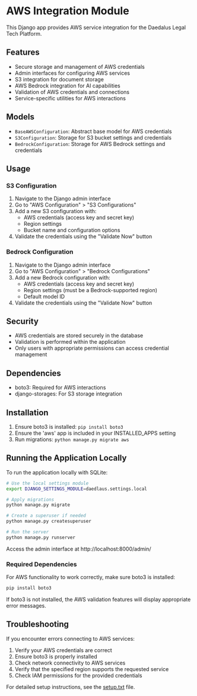 # AWS Integration Module

This Django app provides AWS service integration for the Daedalus Legal Tech Platform.

## Features

- Secure storage and management of AWS credentials
- Admin interfaces for configuring AWS services
- S3 integration for document storage
- AWS Bedrock integration for AI capabilities
- Validation of AWS credentials and connections
- Service-specific utilities for AWS interactions

## Models

- `BaseAWSConfiguration`: Abstract base model for AWS credentials
- `S3Configuration`: Storage for S3 bucket settings and credentials
- `BedrockConfiguration`: Storage for AWS Bedrock settings and credentials

## Usage

### S3 Configuration

1. Navigate to the Django admin interface
2. Go to "AWS Configuration" > "S3 Configurations"
3. Add a new S3 configuration with:
   - AWS credentials (access key and secret key)
   - Region settings
   - Bucket name and configuration options
4. Validate the credentials using the "Validate Now" button

### Bedrock Configuration

1. Navigate to the Django admin interface
2. Go to "AWS Configuration" > "Bedrock Configurations"
3. Add a new Bedrock configuration with:
   - AWS credentials (access key and secret key)
   - Region settings (must be a Bedrock-supported region)
   - Default model ID
4. Validate the credentials using the "Validate Now" button

## Security

- AWS credentials are stored securely in the database
- Validation is performed within the application
- Only users with appropriate permissions can access credential management

## Dependencies

- boto3: Required for AWS interactions
- django-storages: For S3 storage integration

## Installation

1. Ensure boto3 is installed: `pip install boto3`
2. Ensure the 'aws' app is included in your INSTALLED_APPS setting
3. Run migrations: `python manage.py migrate aws`

## Running the Application Locally

To run the application locally with SQLite:

```bash
# Use the local settings module
export DJANGO_SETTINGS_MODULE=daedlaus.settings.local

# Apply migrations
python manage.py migrate

# Create a superuser if needed
python manage.py createsuperuser

# Run the server
python manage.py runserver
```

Access the admin interface at http://localhost:8000/admin/

### Required Dependencies

For AWS functionality to work correctly, make sure boto3 is installed:

```bash
pip install boto3
```

If boto3 is not installed, the AWS validation features will display appropriate error messages.

## Troubleshooting

If you encounter errors connecting to AWS services:

1. Verify your AWS credentials are correct
2. Ensure boto3 is properly installed
3. Check network connectivity to AWS services
4. Verify that the specified region supports the requested service
5. Check IAM permissions for the provided credentials

For detailed setup instructions, see the [setup.txt](setup.txt) file.